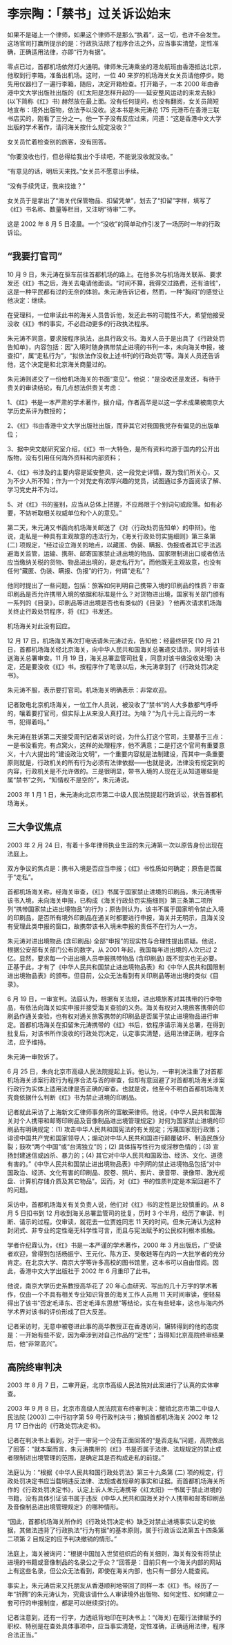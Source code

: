 # 李宗陶：「禁书」过关诉讼始末

如果不是碰上一个律师，如果这个律师不是那么“执着”，这一切，也许不会发生。这场官司打赢所提示的是：行政执法除了程序合法之外，应当事实清楚，定性准确，正确适用法律，亦即“行为有据”。

零点已过，首都机场依然灯火通明。律师朱元涛乘坐的港龙航班由香港抵达北京，他取到行李箱，准备出机场。这时，一位 40 来岁的机场海关女关员请他停步。她先用仪器扫了一遍行李箱，随后，决定开箱检查。打开箱子，一本 2000 年由香港中文大学出版社出版的《红太阳是怎样升起的——延安整风运动的来龙去脉》(以下简称《红》书) 赫然放在最上面。没有任何提问，也没有翻阅，女关员简短地宣布：境外出版物，依法予以没收。这本书是朱元涛花 175 元港币在香港三联书店买的，刚看了三分之一。他一下子没有反应过来，问道：“这是香港中文大学出版的学术著作，请问海关按什么规定没收？”

女关员忙着检查别的旅客，没有回答。

“你要没收也行，但总得给我出个手续吧，不能说没收就没收。”

“有意见的话，明后天来找。”女关员不愿意出手续。

“没有手续凭证，我来找谁？”

女关员于是拿出了“海关代保管物品、扣留凭单”，划去了“扣留”字样，填写了《红》书名称、数量等栏目，又注明“待审”二字。

这是 2002 年 8 月 5 日凌晨。一个“没收”的简单动作引发了一场历时一年的行政诉讼。

## “我要打官司”

10 月 9 日，朱元涛在驱车前往首都机场的路上。在他多次与机场海关联系、要求发还《红》书之后，海关去电请他面谈。“时间不算，我得交过路费，还有油钱”，这是一种平民都有过的无奈的体验。朱元涛告诉记者，然而，一种“胸闷”的感觉让他决定：继续。

在受理科，一位审读此书的海关人员告诉他，发还此书的可能性不大，希望他接受没收《红》书的事实，不必启动更多的行政执法程序。

朱元涛不同意，要求按程序执法，出具行政文书。海关人员于是出具了《行政处罚告知单》，内容包括：因“入境时随身携带禁止进境的书刊一本，未向海关申报，被查扣”，属“走私行为”，“拟依法作没收上述书刊的行政处罚”等。海关人员还告诉他，这个决定是和北京海关商量过的。

朱元涛则递交了一份给机场海关的书面“意见”。他说：“是没收还是发还，有待于贵关的审读结论，有几点想法供贵关考虑：

1、《红》书是一本严肃的学术著作，据介绍，作者高华是以这一学术成果被南京大学历史系评为教授的；

2、《红》书由香港中文大学出版社出版，而非其它对我国我党存有偏见的出版单位；

3、据中央文献研究室介绍，《红》书一大特色，是所有资料均源于国内的公开出版物，没有引用任何海外资料和内部资料；

4、《红》书涉及的主要内容是延安整风，这一段党史详情，既为我们所关心，又为不少人所不知；作为一个对党史有浓厚兴趣的党员，试图通过多方面阅读了解、学习党史并不为过。

5、对《红》书的鉴别，应当从总体上把握，不应局限于个别词句或段落。如有必要，不妨听取相关权威单位和个人的意见。”

第二天，朱元涛又书面向机场海关邮送了《对〈行政处罚告知单〉的申辩》。他说，走私是一种具有主观故意的违法行为，《海关行政处罚实施细则》第三条第 (二) 项规定，“经过设立海关的地点，以藏匿、伪装、瞒报、伪报或者其它手法逃避海关监管，运输、携带、邮寄国家禁止进出境的物品、国家限制进出口或者依法应当缴纳关税的货物、物品进出境的，是走私行为”。而他既无主观故意，也没有任何“藏匿、伪装、瞒报、伪报”的行为，何谓“走私”？

他同时提出了一些问题，包括：旅客如何判明自己携带入境的印刷品的性质？审查印刷品是否允许携带入境的依据和标准是什么？对货物进出境，国家有关部门颁有一系列的《目录》，印刷品等进出境是否也有类似的《目录》？他再次请求机场海关终止行政处罚程序，将《红》书发还。

机场海关对此没有回应。

12 月 17 日，机场海关再次打电话请朱元涛过去，告知他：经最终研究 (10 月 21 日，首都机场海关经北京海关，向中华人民共和国海关总署递交请示，同时将该书送海关总署审查。11 月 19 日，海关总署监管司批复，同意对该书做没收处理) 决定，还是要没收《红》书。按程序作了笔录以后，朱元涛拿到了《行政处罚决定书》。

朱元涛不服，表示要打官司。机场海关明确表示：非常欢迎。

记者致电北京机场海关，一位工作人员说，被没收了“禁书”的人大多数都气呼呼的，嚷着要打官司，但实际上从来没人真打过。为啥？“为几十元上百元的一本书，犯得着吗。”

朱元涛在胜诉第二天接受周刊记者采访时说，为什么打这个官司，主要基于三点：一是书没看完，有点窝火，这样的处理程序，他不满意；二是打这个官司有重要意义，十六大提出的“建设政治文明”，一个重要内容就是法制建设，而其中一条重要原则就是，行政机关的所有行为必须有法律依据——也就是说，法律没有规定到的内容，行政机关是不允许做的。三是很明显，带书入境的人现在无从知道哪些是属“禁书”之列，“知情权不是空的”，朱元涛说。

2003 年 1 月 1 日，朱元涛向北京市第二中级人民法院提起行政诉讼，状告首都机场海关。

## 三大争议焦点

2003 年 2 月 24 日，有着十多年律师执业生涯的朱元涛第一次以原告身份出现在法庭上。

双方争议的焦点是：携书入境是否应当申报；《红》书性质如何确定；原告是否属于“走私”。

首都机场海关称，经海关审查，《红》书属于国家禁止进境的印刷品，朱元涛携带该书入境，未向海关申报，已构成《海关行政处罚实施细则》第三条第二项所列“携带国家禁止进出境物品”的行为；原告则认为，该书不属于国家明令禁止入境的印刷品，是否所有境外印刷品在通关时都要进行申报，海关并无明示，且海关没有受理此类申报的窗口，故携带该书入境未申报的责任不在行为人一方。

朱元涛对进出境物品 (含印刷品) 全部“申报”的现实性与合理性提出质疑。他说，根据公安部有关部门公布的数字，从 2001 年起，我国每年进出境的人次已过 2 亿。显然，要求每一个进出境人员申报携带物品 (含印刷品) 既不现实也无必要。正基于此，才有了《中华人民共和国禁止进出境物品表》和《中华人民共和国限制进出境物品表》的颁布。但目前，公众无法看到有关印刷品等进出境的类似《目录》。

6 月 19 日，一审宣判。法庭认为，根据有关法规，进出境旅客对其携带的行李物品，有依法向海关如实申报并接受海关查验的义务。海关有权对入境旅客携带的印刷品作通关查验，也有权对通关旅客携带的印刷品是否属于禁止进境物品进行审定。首都机场海关在扣留朱元涛携带的《红》书后，依程序请示海关总署，在得到批复后，对该书所作没收的行政处罚决定，认定事实清楚，适用法律正确，程序合法，应予维持。

朱元涛一审败诉了。

6 月 25 日，朱向北京市高级人民法院提起上诉。他认为，一审判决注重了对首都机场海关涉案行政行为程序合法与否的审查，但却有意回避了对首都机场海关涉案行政行为实体上适用法律是否正确的审查。也就是说，他至今不明白首都机场海关究竟依据什么判断《红》书为禁止进境的印刷品。

记者就此采访了上海新文汇律师事务所的富敏荣律师。他说，《中华人民共和国海关对个人携带和邮寄印刷品及音像制品进出境管理规定》对何为国家禁止进境的印刷品有明确规定：(1) 攻击中华人民共和国宪法的有关规定；污蔑国家现行政策；诽谤中国共产党和国家领导人；煽动对中华人民共和国进行颠覆破坏、制造民族分裂；鼓吹“两个中国”或“台湾独立”的；(2) 具体描写性行为或淫秽色情的；(3) 宣扬封建迷信或凶杀、暴力的；(4) 其它对中华人民共和国政治、经济、文化、道德有害的。”《中华人民共和国禁止进出境物品表》中列明的禁止进境物品包括“对中国政治、经济、文化有害的印刷品、胶卷、照片、影片、录音带、录像带、激光视盘、计算机存储介质及其它物品”。因而，对《红》书的性质判定是本案回避不了的问题。

采访中，首都机场海关有关负责人说，他们对《红》书的定性是比较慎重的。从 8 月 5 日扣书到 12 月收到海关总署监管司的批复，历时 3 个半月，经历了审读、判断、请示的过程。仅审读，就花去一位贾姓同志 11 天的时间。但朱元涛认为这种封闭式、非专业的定性毫无科学性可言，而且与宪法赋予的公民权利根本抵触。

学者许纪霖认为，《红》书是一本严谨的学术著作，2000 年 3 月出版后，广受读者欢迎，曾得到包括杨振宁、王元化、陈方正、吴敬琏等在内的一大批学者的充分肯定。在北京大学、南京大学等许多高校的图书馆里，这本书可以自由借阅。因此，香港中文大学出版社于 2002 年 6 月重印了此书。

他说，南京大学历史系教授高华花了 20 年心血研究、写出的几十万字的学术著作，仅由一个不具有相关专业知识背景的海关工作人员用 11 天时间审读，便轻易得出了该书“否定毛泽东、否定毛泽东思想”等结论，实在有些轻率，这也与海内外学术界对该书的评价形成了巨大反差。

记者采访时，无意中被卷进此事的高华教授正在香港访问，辗转得到的他的态度是：一开始有些不安，因为牵涉到对自己作品的“定性”；当得知北京高院终审结果后，他“非常高兴”。

## 高院终审判决

2003 年 8 月 7 日，二审开庭，北京市高级人民法院对此案进行了认真的实体审查。

2003 年 9 月 8 日，北京市高级人民法院宣布终审判决：撤销北京市第二中级人民法院 (2003) 二中行初字第 59 号行政判决书；撤销首都机场海关 2002 年 12 月 17 日作出的《行政处罚决定书》。

记者在判决书上看到，对于一审另一个没有正面回答的“是否走私”问题，高院做出了回答：“就本案而言，朱元涛携带的《红》书是否属于法律、法规规定的禁止或者限制进出境管理的范围，是确定其是否构成走私的前提。”

法庭认为：“根据《中华人民共和国行政处罚法》第三十九条第 (二) 项的规定，行政处罚决定书应当载明违反法律、法规或者规章的事实和证据。而首都机场海关所作的《行政处罚决定书》，认定上诉人朱元涛携带《红太阳》一书属于禁止进境的书籍，没有具体引证该书属于违反《中华人民共和国海关对个人携带和邮寄印刷品及音像制品进出境管理规定》的哪种情形。

“因此，首都机场海关所作的《行政处罚决定书》缺乏对禁止进境事实认定的依据，其做法违背了行政执法“行为有据”的基本原则，属于行政诉讼法第五十四条第二项第 2 目规定的应予判决撤销的情形。”

法庭上，海关被询问：“根据中国加入世贸组织后的有关细则，海关有没有将禁止进境的书籍或音像制品的名录公之于众？”回答是：目前只有一个海关内部的网站上有这些名录，但公众无法看到，即使在海关内部，也只有一部分人能查阅。

事实上，朱元涛后来又托朋友从香港顺利地带回了同样一本《红》书。经历了一年“折腾”的朱元涛认为，究竟该请什么人审读境外出版物、如何定性、如何建立一套可行的申报制度，都是可以继续探讨的。

记者注意到，还有一行字，力透纸背地印在判决书上：“(海关) 在履行法律赋予的职权、特别是在查处具体事项中，应当事实清楚，定性准确，正确适用法律，程序合法正当。”
